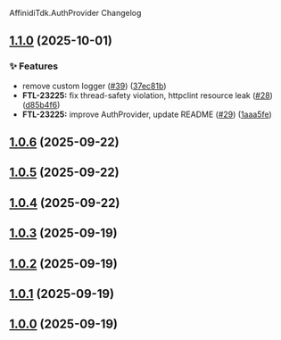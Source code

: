 AffinidiTdk.AuthProvider Changelog
<a name="1.1.0"></a>
## [1.1.0](https://www.github.com/affinidi/affinidi-tdk-dotnet/releases/tag/v1.1.0) (2025-10-01)

### ✨ Features

* remove custom logger ([#39](https://www.github.com/affinidi/affinidi-tdk-dotnet/issues/39)) ([37ec81b](https://www.github.com/affinidi/affinidi-tdk-dotnet/commit/37ec81b9e884c9e10145ab0bf6f72bfd966eab46))
* **FTL-23225:** fix thread-safety violation, httpclint resource leak ([#28](https://www.github.com/affinidi/affinidi-tdk-dotnet/issues/28)) ([d85b4f6](https://www.github.com/affinidi/affinidi-tdk-dotnet/commit/d85b4f6ed5810af102bd8e78767597860967344c))
* **FTL-23225:** improve AuthProvider, update README ([#29](https://www.github.com/affinidi/affinidi-tdk-dotnet/issues/29)) ([1aaa5fe](https://www.github.com/affinidi/affinidi-tdk-dotnet/commit/1aaa5fe77fbee7a3868e437f455ca908e2e8f0e0))

<a name="1.0.6"></a>
## [1.0.6](https://www.github.com/affinidi/affinidi-tdk-dotnet/releases/tag/v1.0.6) (2025-09-22)

<a name="1.0.5"></a>
## [1.0.5](https://www.github.com/affinidi/affinidi-tdk-dotnet/releases/tag/v1.0.5) (2025-09-22)

<a name="1.0.4"></a>
## [1.0.4](https://www.github.com/affinidi/affinidi-tdk-dotnet/releases/tag/v1.0.4) (2025-09-22)

<a name="1.0.3"></a>
## [1.0.3](https://www.github.com/affinidi/affinidi-tdk-dotnet/releases/tag/v1.0.3) (2025-09-19)

<a name="1.0.2"></a>
## [1.0.2](https://www.github.com/affinidi/affinidi-tdk-dotnet/releases/tag/v1.0.2) (2025-09-19)

<a name="1.0.1"></a>
## [1.0.1](https://www.github.com/affinidi/affinidi-tdk-dotnet/releases/tag/v1.0.1) (2025-09-19)

<a name="1.0.0"></a>
## [1.0.0](https://www.github.com/affinidi/affinidi-tdk-dotnet/releases/tag/v1.0.0) (2025-09-19)

